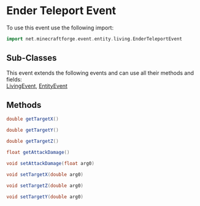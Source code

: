 # Ender Teleport Event

To use this event use the following import:
```groovy
import net.minecraftforge.event.entity.living.EnderTeleportEvent
```

## Sub-Classes
This event extends the following events and can use all their methods and fields: <br>
[LivingEvent](living_event/living_event.md), [EntityEvent](entity_event/entity_event.md)

## Methods
```groovy
double getTargetX()
```

```groovy
double getTargetY()
```

```groovy
double getTargetZ()
```

```groovy
float getAttackDamage()
```

```groovy
void setAttackDamage(float arg0)
```

```groovy
void setTargetX(double arg0)
```

```groovy
void setTargetZ(double arg0)
```

```groovy
void setTargetY(double arg0)
```
